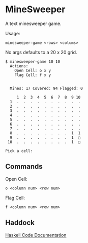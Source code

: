 # MineSweeper
A text minesweeper game.

Usage:

```
minesweeper-game <rows> <colums>
```

No args defaults to a 20 x 20 grid.

```
$ minesweeper-game 10 10
  Actions:
    Open Cell: o x y
    Flag Cell: f x y


  Mines: 17 Covered: 94 Flagged: 0

     1  2  3  4  5  6  7  8  9 10
  1  .  .  .  .  .  .  .  .  .  .
  2  .  .  .  .  .  .  .  .  .  .
  3  .  .  .  .  .  .  .  .  .  .
  4  .  .  .  .  .  .  .  .  .  .
  5  .  .  .  .  .  .  .  .  .  .
  6  .  .  .  .  .  .  .  .  .  .
  7  .  .  .  .  .  .  .  .  .  .
  8  .  .  .  .  .  .  .  .  1  1
  9  .  .  .  .  .  .  .  .  1  ▢
 10  .  .  .  .  .  .  .  .  1  ▢

Pick a cell:
 ```

## Commands
Open Cell:
```
o <column num> <row num>
```

Flag Cell:
```
f <column num> <row num>
```
## Haddock
[Haskell Code Documentation](https://darrell-roberts.github.io/minesweeper/)